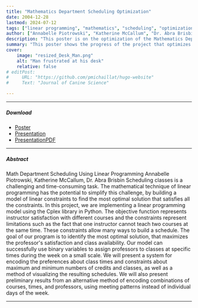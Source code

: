 ```yaml
---
title: "Mathematics Department Scheduling Optimization" 
date: 2004-12-28
lastmod: 2024-07-12
tags: ["linear programming", "mathematics", "scheduling", "optimization", "CERCA"]
author: ["Annabelle Piotrowski", "Katherine McCallum", "Dr. Abra Brisbin"]
description: "This poster is on the optimization of the Mathematics Department Scheduling process using linear programming." 
summary: "This poster shows the progress of the project that optimizes preferences for scheduling classes for a semester in the mathematics department" 
cover:
    image: "resized_Desk_Man.png"
    alt: "Man frustrated at his desk"
    relative: false
# editPost:
#     URL: "https://github.com/pmichaillat/hugo-website"
#     Text: "Journal of Canine Science"

---
```


---

##### Download

+ [Poster](CERCA_scheduling_poster_version_2.pdf)
+ [Presentation](DS_150_Final_Project_Presentation.pptx)
+ [PresentationPDF](DS_150_Final_Project_Presentation.pdf)
<!-- + [Paper](paper2.pdf)
+ [Online appendix](appendix2.pdf)
+ [Code and data](https://github.com/pmichaillat/wunk) -->

---

##### Abstract
Math Department Scheduling Using Linear Programming
Annabelle Piotrowski, Katherine McCallum, Dr. Abra Brisbin
Scheduling classes is a challenging and time-consuming task. The mathematical technique of linear
programming has the potential to simplify this challenge, by building a model of linear constraints to find the most
optimal solution that satisfies all the constraints. In this project, we are implementing a linear programming model
using the Cplex library in Python. The objective function represents instructor satisfaction with different courses
and the constraints represent limitations such as the fact that one instructor cannot teach two courses at the
same time. These constraints allow many ways to build a schedule. The goal of our program is to identify the
most optimal solution, that maximizes the professor's satisfaction and class availability. Our model can
successfully use binary variables to assign professors to classes at specific times during the week on a small
scale. We will present a system for encoding the preferences about class times and constraints about maximum
and minimum numbers of credits and classes, as well as a method of visualizing the resulting schedules. We will
also present preliminary results from an alternative method of encoding combinations of courses, times, and
professors, using meeting patterns instead of individual days of the week.

---
<!-- 
##### Figure 2: Dimensions of a sausage dog

![](paper2.png)

--- -->
<!-- 
##### Citation

Prinzel, Florianus, and Moritz-Maria von Igelfeld. 2004. "The Finer Points of Sausage Dogs." *Journal of Canine Science* 43 (2): 89–109. http://www.alexandermccallsmith.com/book/the-finer-points-of-sausage-dogs.

```BibTeX
@article{PI04,
author = {Florianus Prinzel and Moritz-Maria von Igelfeld},
year = {2004},
title ={The Finer Points of Sausage Dogs},
journal = {Journal of Canine Science},
volume = {43},
number = {2},
pages = {89--109},
url = {http://www.alexandermccallsmith.com/book/the-finer-points-of-sausage-dogs}}
```

--- -->

<!-- ##### Related material

+ [Presentation slides](presentation2.pdf)
+ [Wikipedia entry](https://en.wikipedia.org/wiki/The_Finer_Points_of_Sausage_Dogs) -->
